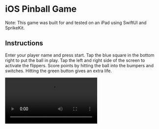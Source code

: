 # iOS Pinball Game

Note: This game was built for and tested on an iPad using SwiftUI and SprikeKit.

## Instructions
Enter your player name and press start. Tap the blue square in the bottom right to put the ball in play. Tap the left and right side of the screen to activate the flippers. Score points by hitting the ball into the bumpers and switches. Hitting the green button gives an extra life.

![Video of pinball gameplay](images/game-play.MP4)
